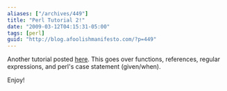 ```yaml
---
aliases: ["/archives/449"]
title: "Perl Tutorial 2!"
date: "2009-03-12T04:15:31-05:00"
tags: [perl]
guid: "http://blog.afoolishmanifesto.com/?p=449"
---
```

Another tutorial posted [here](/perl-tutorials/perl-2). This goes over functions, references, regular expressions, and perl's case statement (given/when).

Enjoy!
